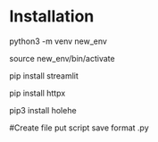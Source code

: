 # Installation
python3 -m venv new_env 

source new_env/bin/activate 


pip install streamlit 

pip install httpx 

pip3 install holehe 

#Create file put script save format .py


